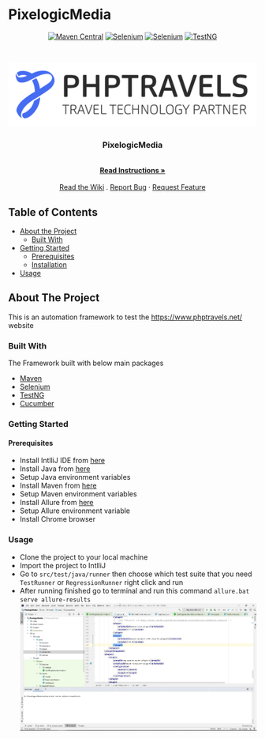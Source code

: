 # PixelogicMedia
<!-- PROJECT SHIELDS -->
<p align="center">        
    <a href="http://maven.apache.org" alt="Maven">
        <img alt="Maven Central" src="https://img.shields.io/maven-central/v/org.apache.maven/apache-maven"></a>  
    <a href="https://www.seleniumhq.org" alt="Selenium">
        <img alt="Selenium" src="https://img.shields.io/badge/Selenium-v3.141.59-blue"></a>  
  <a href="https://www.seleniumhq.org" alt="Selenium">
        <img alt="Selenium" src="https://img.shields.io/badge/Cucumber-4.8.0-blue"></a>
    <a href="https://testng.org" alt="Maven">
        <img alt="TestNG" src="https://img.shields.io/badge/TestNG-v7.0.0-blue"></a>      
</p>

<!-- PROJECT LOGO -->
<br />
<p align="center">
  <a href="https://github.com/mahmoudazaid/PixelogicMedia">
    <img src="images/logo.png" alt="Logo">
  </a>

  <h3 align="center">PixelogicMedia</h3>
   <p align="center">
    <br />
    <a href="#about-the-project"><strong>Read Instructions »</strong></a>
    <br />
    <br />  
    <a href="https://github.com/mahmoudazaid/PixelogicMedia/wiki">Read the Wiki</a>
    .
    <a href="https://github.com/mahmoudazaid/PixelogicMedia/issues">Report Bug</a>
    ·
    <a href="https://github.com/mahmoudazaid/PixelogicMedia/issues">Request Feature</a>
  </p>
  
<!-- TABLE OF CONTENTS -->
## Table of Contents

* [About the Project](#about-the-project)
  * [Built With](#built-with)
* [Getting Started](#getting-started)
  * [Prerequisites](#prerequisites)
  * [Installation](#installation)
* [Usage](#usage)
<!-- ABOUT THE PROJECT -->

## About The Project

This is an automation framework to test the https://www.phptravels.net/ website

### Built With
The Framework built with below main packages
* [Maven](http://maven.apache.org/)
* [Selenium](https://www.seleniumhq.org/)
* [TestNG](https://testng.org/doc/)
* [Cucumber](https://cucumber.io)

### Getting Started
#### Prerequisites
* Install IntlliJ IDE from [here](https://www.jetbrains.com/idea/download/#section=windows)
* Install Java from [here](https://www.oracle.com/technetwork/java/javase/downloads/index.html)
* Setup Java environment variables
* Install Maven from [here](http://maven.apache.org/download.cgi)
* Setup Maven environment variables
* Install Allure from [here](https://github.com/allure-framework/allure2/releases/tag/2.13.0)
* Setup Allure environment variable  
* Install Chrome browser

### Usage
* Clone the project to your local machine
* Import the project to IntlliJ
* Go to `src/test/java/runner` then choose which test suite that you need `TestRunner` or `RegressionRunner` right click and run
* After running finished go to terminal and run this command `allure.bat serve allure-results`
  <img src="images/terminal.png" alt="Terminal">